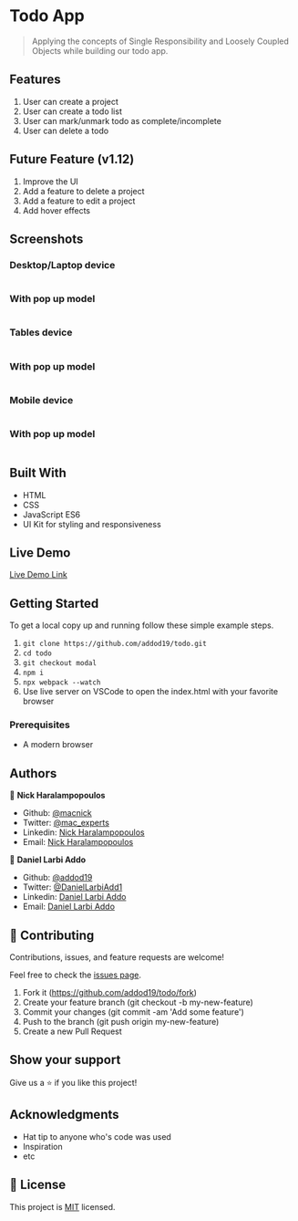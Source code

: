 # Todo App

> Applying the concepts of Single Responsibility and Loosely Coupled Objects while building our todo app.

## Features

1. User can create a project
2. User can create a todo list
3. User can mark/unmark todo as complete/incomplete
4. User can delete a todo

## Future Feature (v1.12)

1. Improve the UI
2. Add a feature to delete a project
3. Add a feature to edit a project
4. Add hover effects

## Screenshots

### Desktop/Laptop device

<img src="/dist/images/l.PNG" alt="">

### With pop up model
<img src="/dist/images/lm.PNG" alt="">


### Tables device

<img src="/dist/images/m.PNG" alt="">

### With pop up model
<img src="/dist/images/mm.PNG" alt="">

### Mobile device

<img src="/dist/images/s.PNG" alt="">

### With pop up model
<img src="/dist/images/sm.PNG" alt="">

## Built With

- HTML
- CSS
- JavaScript ES6
- UI Kit for styling and responsiveness

## Live Demo

[Live Demo Link](https://addod19.github.io/todo/)

## Getting Started

To get a local copy up and running follow these simple example steps.

1. `git clone https://github.com/addod19/todo.git`
2. `cd todo`
3. `git checkout modal`
4. `npm i`
5. `npx webpack --watch`
6. Use live server on VSCode to open the index.html with your favorite browser

### Prerequisites

- A modern browser

## Authors

👤 **Nick Haralampopoulos**

- Github: [@macnick](https://github.com/macnick)
- Twitter: [@mac_experts](https://twitter.com/mac_experts)
- Linkedin: [Nick Haralampopoulos](https://www.linkedin.com/in/nick-haralampopoulos/)
- Email: [Nick Haralampopoulos](mac.expert.nick@gmail.com)

👤 **Daniel Larbi Addo**

- Github: [@addod19](https://github.com/addod19)
- Twitter: [@DanielLarbiAdd1](https://twitter.com/DanielLarbiAdd1)
- Linkedin: [Daniel Larbi Addo](https://linkedin.com/in/daniel-larbi-addo-9738b0128/)
- Email: [Daniel Larbi Addo](addodaniellarbi@gmail.com)

## 🤝 Contributing

Contributions, issues, and feature requests are welcome!

Feel free to check the [issues page](https://github.com/addod19/todo/issues).

1. Fork it (https://github.com/addod19/todo/fork)
2. Create your feature branch (git checkout -b my-new-feature)
3. Commit your changes (git commit -am 'Add some feature')
4. Push to the branch (git push origin my-new-feature)
5. Create a new Pull Request

## Show your support

Give us a ⭐️ if you like this project!

## Acknowledgments

- Hat tip to anyone who's code was used
- Inspiration
- etc

## 📝 License

This project is [MIT](lic.url) licensed.
